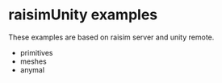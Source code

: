 # raisimUnity examples 

These examples are based on raisim server and unity remote. 

- primitives
- meshes
- anymal